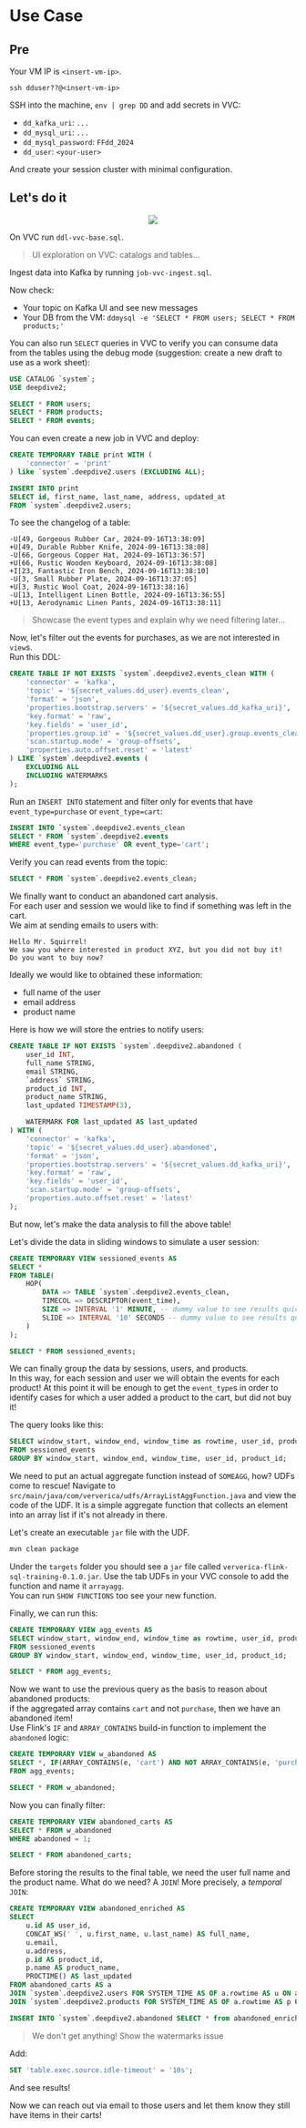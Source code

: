 # Use Case

## Pre

Your VM IP is `<insert-vm-ip>`.

```console
ssh dduser??@<insert-vm-ip>
```

SSH into the machine, `env | grep DD` and add secrets in VVC:

 - `dd_kafka_uri`: `...`
 - `dd_mysql_uri`: `...`
 - `dd_mysql_password`: `FFdd_2024`
 - `dd_user`: `<your-user>`

And create your session cluster with minimal configuration.

## Let's do it

<p align="center">
    <img src="../assets/usecase.png">
</p>

On VVC run `ddl-vvc-base.sql`.

> UI exploration on VVC: catalogs and tables...

Ingest data into Kafka by running `job-vvc-ingest.sql`.

Now check:
 - Your topic on Kafka UI and see new messages
 - Your DB from the VM: `ddmysql -e 'SELECT * FROM users; SELECT * FROM products;'`

You can also run `SELECT` queries in VVC to verify you can consume data from the tables using the debug mode
(suggestion: create a new draft to use as a work sheet):

```sql
USE CATALOG `system`;
USE deepdive2;

SELECT * FROM users;
SELECT * FROM products;
SELECT * FROM events;
```

You can even create a new job in VVC and deploy:

```sql
CREATE TEMPORARY TABLE print WITH (
    'connector' = 'print'
) like `system`.deepdive2.users (EXCLUDING ALL);

INSERT INTO print
SELECT id, first_name, last_name, address, updated_at
FROM `system`.deepdive2.users;
```

To see the changelog of a table:

```
-U[49, Gorgeous Rubber Car, 2024-09-16T13:38:09]
+U[49, Durable Rubber Knife, 2024-09-16T13:38:08]
-U[66, Gorgeous Copper Hat, 2024-09-16T13:36:57]
+U[66, Rustic Wooden Keyboard, 2024-09-16T13:38:08]
+I[23, Fantastic Iron Bench, 2024-09-16T13:38:10]
-U[3, Small Rubber Plate, 2024-09-16T13:37:05]
+U[3, Rustic Wool Coat, 2024-09-16T13:38:16]
-U[13, Intelligent Linen Bottle, 2024-09-16T13:36:55]
+U[13, Aerodynamic Linen Pants, 2024-09-16T13:38:11]
```

> Showcase the event types and explain why we need filtering later...

Now, let's filter out the events for purchases, as we are not interested in `view`s.  
Run this DDL:

```sql
CREATE TABLE IF NOT EXISTS `system`.deepdive2.events_clean WITH (
    'connector' = 'kafka',
    'topic' = '${secret_values.dd_user}.events_clean',
    'format' = 'json',
    'properties.bootstrap.servers' = '${secret_values.dd_kafka_uri}',
    'key.format' = 'raw',
    'key.fields' = 'user_id',
    'properties.group.id' = '${secret_values.dd_user}.group.events_clean',
    'scan.startup.mode' = 'group-offsets',
    'properties.auto.offset.reset' = 'latest'
) LIKE `system`.deepdive2.events (
    EXCLUDING ALL
    INCLUDING WATERMARKS
);
```

Run an `INSERT INTO` statement and filter only for events that have `event_type=purchase` or `event_type=cart`:

```sql
INSERT INTO `system`.deepdive2.events_clean
SELECT * FROM `system`.deepdive2.events
WHERE event_type='purchase' OR event_type='cart';
```

Verify you can read events from the topic:

```sql
SELECT * FROM `system`.deepdive2.events_clean;
```

We finally want to conduct an abandoned cart analysis.  
For each user and session we would like to find if something was left in the cart.  
We aim at sending emails to users with:

```
Hello Mr. Squirrel!
We saw you where interested in product XYZ, but you did not buy it!
Do you want to buy now?
```

Ideally we would like to obtained these information:
 - full name of the user
 - email address
 - product name

Here is how we will store the entries to notify users:

```sql
CREATE TABLE IF NOT EXISTS `system`.deepdive2.abandoned (
    user_id INT,
    full_name STRING,
    email STRING,
    `address` STRING,
    product_id INT,
    product_name STRING,
    last_updated TIMESTAMP(3),

    WATERMARK FOR last_updated AS last_updated
) WITH (
    'connector' = 'kafka',
    'topic' = '${secret_values.dd_user}.abandoned',
    'format' = 'json',
    'properties.bootstrap.servers' = '${secret_values.dd_kafka_uri}',
    'key.format' = 'raw',
    'key.fields' = 'user_id',
    'scan.startup.mode' = 'group-offsets',
    'properties.auto.offset.reset' = 'latest'
);
```

But now, let's make the data analysis to fill the above table!

Let's divide the data in sliding windows to simulate a user session:

```sql
CREATE TEMPORARY VIEW sessioned_events AS
SELECT *
FROM TABLE(
    HOP(
        DATA => TABLE `system`.deepdive2.events_clean,
        TIMECOL => DESCRIPTOR(event_time),
        SIZE => INTERVAL '1' MINUTE, -- dummy value to see results quickly
        SLIDE => INTERVAL '10' SECONDS -- dummy value to see results quickly
    )
);

SELECT * FROM sessioned_events;
```

We can finally group the data by sessions, users, and products.  
In this way, for each session and user we will obtain the events for each product!
At this point it will be enough to get the `event_type`s in order to identify cases
for which a user added a product to the cart, but did not buy it!

The query looks like this:

```sql
SELECT window_start, window_end, window_time as rowtime, user_id, product_id, SOMEAGG(event_type) AS e
FROM sessioned_events
GROUP BY window_start, window_end, window_time, user_id, product_id;
```

We need to put an actual aggregate function instead of `SOMEAGG`, how?
UDFs come to rescue! Navigate to `src/main/java/com/ververica/udfs/ArrayListAggFunction.java` and view the code of the UDF.
It is a simple aggregate function that collects an element into an array list if it's not already in there.

Let's create an executable `jar` file with the UDF.

```sh
mvn clean package
```

Under the `targets` folder you should see a `jar` file called `ververica-flink-sql-training-0.1.0.jar`.
Use the tab UDFs in your VVC console to add the function and name it `arrayagg`.  
You can run `SHOW FUNCTIONS` too see your new function.

Finally, we can run this:

```sql
CREATE TEMPORARY VIEW agg_events AS
SELECT window_start, window_end, window_time as rowtime, user_id, product_id, arrayagg(event_type) AS e
FROM sessioned_events
GROUP BY window_start, window_end, window_time, user_id, product_id;

SELECT * FROM agg_events;
```

Now we want to use the previous query as the basis to reason about abandoned products:  
if the aggregated array contains `cart` and not `purchase`, then we have an abandoned item!  
Use Flink's `IF` and `ARRAY_CONTAINS` build-in function to implement the `abandoned` logic:

```sql
CREATE TEMPORARY VIEW w_abandoned AS
SELECT *, IF(ARRAY_CONTAINS(e, 'cart') AND NOT ARRAY_CONTAINS(e, 'purchase'), 1, 0) AS abandoned
FROM agg_events;

SELECT * FROM w_abandoned;
```

Now you can finally filter:

```sql
CREATE TEMPORARY VIEW abandoned_carts AS
SELECT * FROM w_abandoned
WHERE abandoned = 1;

SELECT * FROM abandoned_carts;
```

Before storing the results to the final table, we need the user full name and the product name.
What do we need? A `JOIN`! More precisely, a _temporal_ `JOIN`:

```sql
CREATE TEMPORARY VIEW abandoned_enriched AS
SELECT
    u.id AS user_id,
    CONCAT_WS(' ', u.first_name, u.last_name) AS full_name,
    u.email,
    u.address,
    p.id AS product_id,
    p.name AS product_name,
    PROCTIME() AS last_updated
FROM abandoned_carts AS a
JOIN `system`.deepdive2.users FOR SYSTEM_TIME AS OF a.rowtime AS u ON a.user_id = u.id
JOIN `system`.deepdive2.products FOR SYSTEM_TIME AS OF a.rowtime AS p ON a.product_id = p.id;

INSERT INTO `system`.deepdive2.abandoned SELECT * from abandoned_enriched;
```

> We don't get anything! Show the watermarks issue

Add:

```sql
SET 'table.exec.source.idle-timeout' = '10s';
```

And see results!

Now we can reach out via email to those users and let them know they still have items in their carts!
